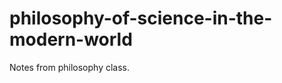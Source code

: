 philosophy-of-science-in-the-modern-world
=========================================

Notes from philosophy class.